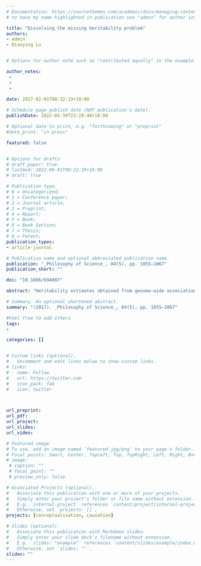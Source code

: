 ```yaml
---
# Documentation: https://sourcethemes.com/academic/docs/managing-content/
# to have my name highlighted in publication use "admin" for author instead of Pierrick Bourrat

title: "Dissolving the missing heritability problem"
authors:
- admin
- Qiaoying Lu


# Options for author note such as "contributed equally" in the example below, assuming they are three authors, the third author is corresponding author.

author_notes:
 - 
 - 
 - 
 
date: 2017-02-01T08:32:19+10:00

# Schedule page publish date (NOT publication's date).
publishDate: 2022-05-30T23:28:48+10:00

# Optional date to print, e.g. "forthcoming" or "preprint"
#date_print: "in press"

featured: false


# Options for drafts
# draft_paper: true
# lastmod: 2022-06-01T08:32:19+10:00
# draft: true

# Publication type.
# 0 = Uncategorized;
# 1 = Conference paper;
# 2 = Journal article;
# 3 = Preprint;
# 4 = Report;
# 5 = Book;
# 6 = Book Section;
# 7 = Thesis;
# 8 = Patent;
publication_types:
- article-journal

# Publication name and optional abbreviated publication name.
publication: "_Philosophy of Science_, 84(5), pp. 1055–1067"
publication_short: ""

doi: "10.1086/694007"

abstract: "Heritability estimates obtained from genome-wide association studies (GWAS) are much lower than those of traditional quantitative methods. This phenomenon has been called the “missing heritability problem.” By analyzing and comparing GWAS and traditional quantitative methods, we first show that the estimates obtained from the latter involve some terms other than additive genetic variance, while the estimates fromthe former do not. Second, GWAS,when used to estimate heritability, do not take into account additive epigenetic factors transmitted across generations, while traditional quantitative methods do. Given these two points we show that the missing heritability problem can largely be dissolved."

# Summary. An optional shortened abstract.
summary: "(2017). _Philosophy of Science_, 84(5), pp. 1055–1067"

#Feel free to add others
tags:
- 

categories: []


# Custom links (optional).
#   Uncomment and edit lines below to show custom links.
# links:
# - name: Follow
#   url: https://twitter.com
#   icon_pack: fab
#   icon: twitter



url_preprint:
url_pdf:
url_project:
url_slides:
url_video:

# Featured image
# To use, add an image named `featured.jpg/png` to your page's folder. 
# Focal points: Smart, Center, TopLeft, Top, TopRight, Left, Right, BottomLeft, Bottom, BottomRight.
# image:
 # caption: ""
 # focal_point: ""
 # preview_only: false

# Associated Projects (optional).
#   Associate this publication with one or more of your projects.
#   Simply enter your project's folder or file name without extension.
#   E.g. `internal-project` references `content/project/internal-project/index.md`.
#   Otherwise, set `projects: []`.
projects: [conceptualisation, causation]

# Slides (optional).
#   Associate this publication with Markdown slides.
#   Simply enter your slide deck's filename without extension.
#   E.g. `slides: "example"` references `content/slides/example/index.md`.
#   Otherwise, set `slides: ""`.
slides: ""
---
```



